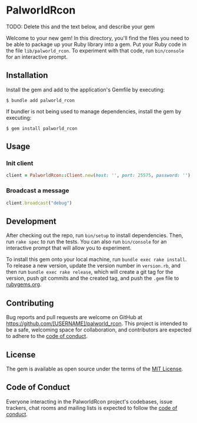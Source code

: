 # PalworldRcon

TODO: Delete this and the text below, and describe your gem

Welcome to your new gem! In this directory, you'll find the files you need to be able to package up your Ruby library into a gem. Put your Ruby code in the file `lib/palworld_rcon`. To experiment with that code, run `bin/console` for an interactive prompt.

## Installation

Install the gem and add to the application's Gemfile by executing:

    $ bundle add palworld_rcon

If bundler is not being used to manage dependencies, install the gem by executing:

    $ gem install palworld_rcon

## Usage

### Init client

```ruby
client = PalworldRcon::Client.new(host: '', port: 25575, password: '')
```

### Broadcast a message

```ruby
client.broadcast("debug")
```

## Development

After checking out the repo, run `bin/setup` to install dependencies. Then, run `rake spec` to run the tests. You can also run `bin/console` for an interactive prompt that will allow you to experiment.

To install this gem onto your local machine, run `bundle exec rake install`. To release a new version, update the version number in `version.rb`, and then run `bundle exec rake release`, which will create a git tag for the version, push git commits and the created tag, and push the `.gem` file to [rubygems.org](https://rubygems.org).

## Contributing

Bug reports and pull requests are welcome on GitHub at https://github.com/[USERNAME]/palworld_rcon. This project is intended to be a safe, welcoming space for collaboration, and contributors are expected to adhere to the [code of conduct](https://github.com/[USERNAME]/palworld_rcon/blob/main/CODE_OF_CONDUCT.md).

## License

The gem is available as open source under the terms of the [MIT License](https://opensource.org/licenses/MIT).

## Code of Conduct

Everyone interacting in the PalworldRcon project's codebases, issue trackers, chat rooms and mailing lists is expected to follow the [code of conduct](https://github.com/[USERNAME]/palworld_rcon/blob/main/CODE_OF_CONDUCT.md).
